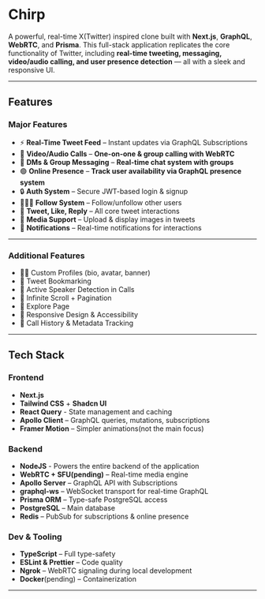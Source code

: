 # Chirp

A powerful, real-time X(Twitter) inspired clone built with **Next.js**, **GraphQL**, **WebRTC**, and **Prisma**. This full-stack application replicates the core functionality of Twitter, including **real-time tweeting, messaging, video/audio calling, and user presence detection** — all with a sleek and responsive UI.

---

## Features

### Major Features

- ⚡ **Real-Time Tweet Feed** – Instant updates via GraphQL Subscriptions
- 🎥 **Video/Audio Calls** – **One-on-one & group calling with WebRTC**
- 📨 **DMs & Group Messaging** – **Real-time chat system with groups**
- 🟢 **Online Presence** – **Track user availability via GraphQL presence system**
- 🔒 **Auth System** – Secure JWT-based login & signup
- 🧑‍🤝‍🧑 **Follow System** – Follow/unfollow other users
- 📝 **Tweet, Like, Reply** – All core tweet interactions
- 📎 **Media Support** – Upload & display images in tweets
- 🔔 **Notifications** – Real-time notifications for interactions
---

### Additional Features

- 🧑‍💼 Custom Profiles (bio, avatar, banner)
- 📌 Tweet Bookmarking
- 🎯 Active Speaker Detection in Calls
- 🔄 Infinite Scroll + Pagination
- 🧭 Explore Page
- 🎨 Responsive Design & Accessibility
- 📅 Call History & Metadata Tracking

---

## Tech Stack

### Frontend

- **Next.js**
- **Tailwind CSS** + **Shadcn UI**
- **React Query** - State management and caching
- **Apollo Client** – GraphQL queries, mutations, subscriptions
- **Framer Motion** – Simpler animations(not the main focus)


### Backend

- **NodeJS** - Powers the entire backend of the application
- **WebRTC + SFU(pending)** – Real-time media engine
- **Apollo Server** – GraphQL API with Subscriptions
- **graphql-ws** – WebSocket transport for real-time GraphQL
- **Prisma ORM** – Type-safe PostgreSQL access
- **PostgreSQL** – Main database
- **Redis** – PubSub for subscriptions & online presence

### Dev & Tooling

- **TypeScript** – Full type-safety
- **ESLint & Prettier** – Code quality
- **Ngrok** – WebRTC signaling during local development
- **Docker**(pending) – Containerization

---
